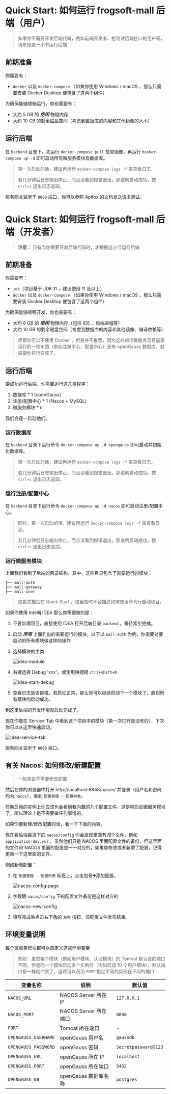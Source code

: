 # Quick Start: 如何运行 frogsoft-mall 后端（用户）

> 如果你不需要开发后端代码，例如前端开发者、想测试后端接口的用户等，请参照这一小节运行后端

## 前期准备

你需要有：

- `docker` 以及 `docker-compose` （如果你使用 Windows / macOS ，那么只需要安装 Docker Desktop 便包含了这两个组件）

为确保能够顺畅运行，你也需要有：

- 大约 5 GB 的 ***空闲*** 物理内存
- 大约 10 GB 的剩余磁盘空间（考虑到数据库的内容和其他镜像的大小）

## 运行后端

在 `backend` 目录下，先运行 `docker-compose pull` 拉取镜像，再运行 `docker-compose up -d` 即可启动所有微服务模块及数据库。

> 第一次启动的话，建议再运行 `docker-compose logs -f`  来查看日志。
> 
> 若几分钟后日志输出停止，而且没看到报错退出，那说明启动成功，按 `ctrl+c` 退出日志追踪。

服务网关监听于 `8080` 端口，你可以参照 Apifox 的文档发送请求测试。



# Quick Start: 如何运行 frogsoft-mall 后端（开发者）

> **注意：** 只有当你需要开发后端代码时，才根据这小节运行后端

## 前期准备

你需要有：

- `jdk`（项目基于 JDK 11 ，建议使用 11 及以上）
- `docker` 以及 `docker-compose` （如果你使用 Windows / macOS ，那么只需要安装 Docker Desktop 便包含了这两个组件）

为确保能够顺畅开发，你也需要有：

- 大约 8 GB 的 ***空闲*** 物理内存（包括 IDE 、后端进程等）
- 大约 10 GB 的剩余磁盘空间（考虑到数据库的内容和其他镜像、编译依赖等）

> 尽管你可以不使用 Docker ，但是并不推荐，因为这样的话微服务项目需要运行的一堆东西（例如注册中心、配置中心）还有 openGauss 数据库，就需要你自行安装了。

## 运行后端

要成功运行后端，你需要运行这几类程序：

1. 数据库 * 1 (openGauss)
2. 注册/配置中心 * 1 (Nacos + MySQL)
3. 微服务模块 * n

我们会逐一启动他们。

### 运行数据库

在 `backend` 目录下运行命令 `docker-compose up -d opengauss` 即可启动并初始化数据库。

> 第一次启动的话，建议再运行 `docker-compose logs -f`  来查看日志。
>
> 若几分钟后日志输出停止，而且没看到报错退出，那说明启动成功，按 `ctrl+c` 退出日志追踪。

### 运行注册/配置中心

在 `backend` 目录下运行命令 `docker-compose up -d nacos` 即可启动注册/配置中心。

> 同样，第一次启动的话，建议再运行 `docker-compose logs -f`  来查看日志。
>
> 若几分钟后日志输出停止，而且没看到报错退出，那说明启动成功，按 `ctrl+c` 退出日志追踪。

### 运行微服务模块

上面我们看到了后端的目录结构，其中，这些目录包含了需要运行的模块：

```
├── mall-auth
├── mall-gateway
├── mall-user
```

> 这篇文档旨在 Quick Start ，这里暂时不会描述如何使用命令行启动项目。

如果你使用 Intellij IDEA 那么你需要做的是：

1. 不要新建项目，直接使用 IDEA 打开后端目录 `backend` ，等待索引完成。

2. 启动 ***所有*** 上面列出的需要运行的模块，以下以 `mall-auth` 为例，你需要对要启动的所有模块做这样的操作

3. 选择模块的主类

   ![idea-module](readme-assets/idea-module.png)

4. 右键选择 Debug 'xxx'，或使用快捷键 `ctrl+shift+D`

   ![idea-start-debug](readme-assets/idea-start-debug.png)
   
5. 查看日志是否报错。若启动正常，那么你可以继续启动下一个模块了，直到所有模块均启动成功。

到这里后端的开发环境就启动完成了。

现在你能在 Service Tab 中看到这个项目中的模块（第一次打开是没有的），下次你可以从这里快速启动。

   ![idea-service-tab](readme-assets/idea-service-tab.png)

服务网关监听于 `8080` 端口。



## 有关 Nacos: 如何修改/新建配置

> 一般来说不需要修改配置

然后在你的浏览器中打开 http://localhost:8848/nacos/ 并登录（用户名和密码均为 `nacos`），看到 `配置管理 - 配置列表`。

在新启动的实例上你应该也会看到我内置的几个配置文件，这足够启动微服务模块了，所以理论上是不需要做任何事情的。

如果你要新建/修改配置的话，看一下下面的内容。

现在看后端目录下的 `nacos/config`  你会发现里面有***几***个文件，例如 `application-dev.yml` 。虽然他们只是 NACOS 里面配置文件的备份，但这里面的文件和 NACOS 里面的配置是一一对应的，如果你修改或者新增了配置，记得更新一下这里面的文件。

例如新增配置：

1. 在 `配置管理 - 配置列表` 标签上，点击加号➕添加配置。

   ![nacos-config-page](readme-assets/nacos-config-page.png)

2. 字段跟 `nacos/config` 下的配置文件备份是这样对应的

   ![nacos-new-config](readme-assets/nacos-new-config.png)

3. 填写完成后点击右下角的 `发布` 按钮，该配置文件发布结束。

## 环境变量说明

每个微服务模块都可以自定义这些环境变量

> 例如：虽然每个模块（例如用户模块、认证模块）的 Tomcat 默认在的端口不同，但是同一个模块启动多个实例时（例如启动 10 个用户模块），默认端口都一样就冲突了，这时可以利用 `PORT` 指定不同的实例在不同的端口

| 变量名称    | 说明                 | 默认值      |
| ----------- | -------------------- | ----------- |
| `NACOS_URL` | NACOS Server 所在 IP | `127.0.0.1` |
| `NACOS_PORT` | NACOS Server 所在端口 | `8848` |
| `PORT` | Tomcat 所在端口 | - |
| `OPENGAUSS_USERNAME` | openGauss 用户名 | `gaussdb` |
| `OPENGAUSS_PASSWORD` | openGauss 密码 | `Secretpassword@123` |
| `OPENGAUSS_URL` | openGauss 所在 IP | `localhost` |
| `OPENGAUSS_PORT` | openGauss 所在端口 | `5432` |
| `OPENGAUSS_DB` | openGauss 数据库名称 | `postgres` |